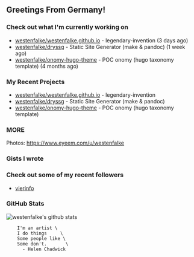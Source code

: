 ## Greetings From Germany!

### Check out what I'm currently working on

- [westenfalke/westenfalke.github.io](https://github.com/westenfalke/westenfalke.github.io) - legendary-invention (3 days ago)
- [westenfalke/dryssg](https://github.com/westenfalke/dryssg) - Static Site Generator (make &amp; pandoc) (1 week ago)
- [westenfalke/onomy-hugo-theme](https://github.com/westenfalke/onomy-hugo-theme) - POC onomy (hugo taxonomy template)  (4 months ago)

### My Recent Projects

- [westenfalke/westenfalke.github.io](https://github.com/westenfalke/westenfalke.github.io) - legendary-invention
- [westenfalke/dryssg](https://github.com/westenfalke/dryssg) - Static Site Generator (make &amp; pandoc)
- [westenfalke/onomy-hugo-theme](https://github.com/westenfalke/onomy-hugo-theme) - POC onomy (hugo taxonomy template) 

### MORE 
Photos: https://www.eyeem.com/u/westenfalke

### Gists I wrote


### Check out some of my recent followers

- [vierinfo](https://github.com/vierinfo)

### GitHub Stats
![westenfalke's github stats](https://github-readme-stats.vercel.app/api?username=westenfalke&count_private=true&hide_title=true)

```vim 
    I'm an artist \
    I do things     \
    Some people like \
    Some don't.       \
      - Helen Chadwick
```
